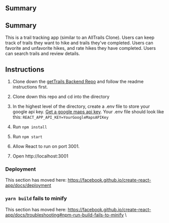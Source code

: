 ## Summary

 ## Summary

This is a trail tracking app (similar to an AllTrails Clone). Users can keep track of trails they want to hike and trails they've completed. Users can favorite and unfavorite hikes, and rate hikes they have completed. Users can search trails and review details.  

## Instructions 

1. Clone down the [getTrails Backend Repo](https://github.com/marykang09/hikes_backend) and follow the readme instructions first. 

2. Clone down this repo and cd into the directory

3. In the highest level of the directory, create a .env file to store your google api key. [Get a google maps api key](https://developers.google.com/maps/documentation/javascript/get-api-key). Your .env file should look like this: `REACT_APP_API_KEY=YourGoogleMapsAPIKey`

4. Run `npm install` 

5. Run `npm start`

6. Allow React to run on port 3001. 

7. Open http://localhost:3001


### Deployment

This section has moved here: https://facebook.github.io/create-react-app/docs/deployment

### `yarn build` fails to minify

This section has moved here: https://facebook.github.io/create-react-app/docs/troubleshooting#npm-run-build-fails-to-minify
\
